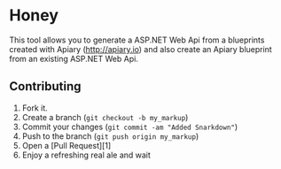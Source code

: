 Honey
=============

This tool allows you to generate a ASP.NET Web Api from a blueprints created with Apiary (http://apiary.io) and also create an Apiary blueprint from an existing ASP.NET Web Api.

Contributing
------------

1. Fork it.
2. Create a branch (`git checkout -b my_markup`)
3. Commit your changes (`git commit -am "Added Snarkdown"`)
4. Push to the branch (`git push origin my_markup`)
5. Open a [Pull Request][1]
6. Enjoy a refreshing real ale and wait